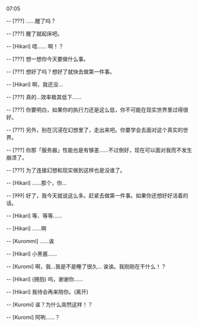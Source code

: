 07:05

-- [???] ……醒了吗？

-- [???] 醒了就起床吧。

-- [Hikari] 唔…… 啊！？

-- [???] 想一想你今天要做什么事。

-- [???] 想好了吗？想好了就快去做第一件事。

-- [Hikari] 啊，我还没…

-- [???] 真的…效率极其低下……

-- [???] 你要明白，如果你的执行力还是这么低，你不可能在现实世界里过得很好。

-- [???] 另外，别在沉浸在幻想里了，走出来吧。你要学会去面对这个真实的世界。

-- [???] 你那「服务器」性能也是有够差……不过倒好，现在可以面对我而不发生崩溃了。

-- [???] 为了连接幻想和现实做到这样也是没谁了。

-- [Hikari] ……那个，你…

-- [~~???~~] 好了，我今天就说这么多。赶紧去做第一件事。如果你还想好好活着的话。

-- [Hikari] 等、等等……

-- [Hikari] ……啊

-- [Kurommi] ……诶

-- [Hikari] 小黑酱……

-- [Kuromi] 啊，我…我是不是睡了很久… 诶诶。我刚刚在干什么！？

-- [Hikari] (拥抱) 呜，谢谢你…… 

-- [Hikari] 我待会再来陪你。(离开)

-- [Kuromi] 诶？为什么突然这样！？

-- [Kuromi] 阿咧……？
